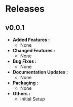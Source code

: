 # Releases

## v0.0.1

- **Added Features :**
  - None
- **Changed Features :**
  - None
- **Bug Fixes :**
  - None
- **Documentation Updates :**
  - None
- **Packaging :**
  - None
- **Others :**
  - Initial Setup
